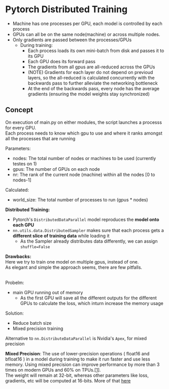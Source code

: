 # Pytorch Distributed Training

- Machine has one processes per GPU, each model is controlled by each process
- GPUs can all be on the same node(machine) or across multiple nodes.
- Only gradients are passed between the processes/GPUs
    - During training:
        - Each process loads its own mini-batch from disk and passes it to its GPU
        - Each GPU does its forward pass
        - The gradients from all gpus are all-reduced across the GPUs
        - (NOTE) Gradients for each layer do not depend on previoud layers, so the all-reduced is calculated concurrently with the backwards pass to further alleviate the networking bottleneck
        - At the end of the backwards pass, every node has the average gradients (ensuring the model weights stay synchronized)

## Concept

On execution of main.py on either modules, the script launches a processs for every GPU.<br>
Each process needs to know which gpu to use and where it ranks amongst all the processes that are running

Parameters:
- nodes: The total number of nodes or machines to be used (currently testes on 1)
- gpus: The number of GPUs on each node
- nr: The rank of the current node (machine) within all the nodes [0 to nodes-1]

Calculated: 
- world_size: The total number of processes to run (gpus * nodes)


**Distributed Training:**

- Pytorch's `DistributedDataParallel` model reproduces the **model onto each GPU**
- `nn.utils.data.DistributedSampler` makes sure that each process gets a **different slice of training data** while loading it
    - As the Sampler already distributes data differently, we can assign `shuffle=False`


**Drawbacks:**
<br>
Here we try to train one model on multiple gpus, instead of one.<br>
As elegant and simple the approach seems, there are few pitfalls.<br><br>

Probelm: 
- main GPU running out of memory
    - As the first GPU will save all the different outputs for the different GPUs to calculate the loss, which inturn increase the memory usage

Solution:
- Reduce batch size
- Mixed precision training

Alternative to `nn.DistributeDataParallel` is Nvidia's `Apex`, for mixed precision

**Mixed Precision**: The use of lower-precision operations ( float16 and bfloat16 ) in a model during training to make it run faster and use less memory. Using mixed precision can improve performance by more than 3 times on modern GPUs and 60% on TPUs.[[1]](https://keras.io/api/mixed_precision/).
<br> 
The weight will remain at 32-bit, whereas other parameters like loss, gradients, etc will be computed at 16-bits. More of that [here](https://qr.ae/pGQvpr)